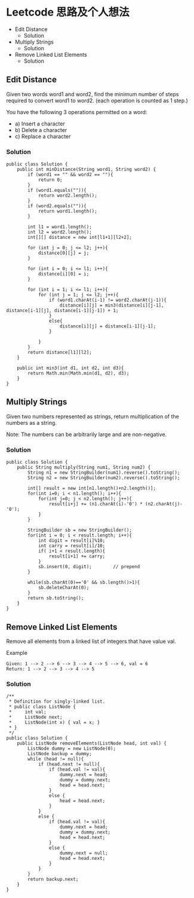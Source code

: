 # Leetcode 思路及个人想法

<!-- MarkdownTOC -->

- Edit Distance
    - Solution
- Multiply Strings
    - Solution
- Remove Linked List Elements
    - Solution

<!-- /MarkdownTOC -->

## Edit Distance

Given two words word1 and word2, find the minimum number of steps required to convert word1 to word2. (each operation is counted as 1 step.)

You have the following 3 operations permitted on a word:

+ a) Insert a character
+ b) Delete a character
+ c) Replace a character

### Solution

    public class Solution {
        public int minDistance(String word1, String word2) {
            if (word1 == "" && word2 == ""){
                return 0;
            }
            if (word1.equals("")){
                return word2.length();
            }
            if (word2.equals("")){
                return word1.length();
            }

            int l1 = word1.length();
            int l2 = word2.length();
            int[][] distance = new int[l1+1][l2+2];

            for (int j = 0; j <= l2; j++){
                distance[0][j] = j;
            }

            for (int i = 0; i <= l1; i++){
                distance[i][0] = i;
            }

            for (int i = 1; i <= l1; i++){
                for (int j = 1; j <= l2; j++){
                    if (word1.charAt(i-1) != word2.charAt(j-1)){
                        distance[i][j] = min3(distance[i][j-1], distance[i-1][j], distance[i-1][j-1]) + 1;
                    }
                    else{
                        distance[i][j] = distance[i-1][j-1];
                    }

                }
            }
            return distance[l1][l2];
        }

        public int min3(int d1, int d2, int d3){
            return Math.min(Math.min(d1, d2), d3);
        }
    }

## Multiply Strings

Given two numbers represented as strings, return multiplication of the numbers as a string.

Note: The numbers can be arbitrarily large and are non-negative.

### Solution

    public class Solution {
        public String multiply(String num1, String num2) {
            String n1 = new StringBuilder(num1).reverse().toString();
            String n2 = new StringBuilder(num2).reverse().toString();

            int[] result = new int[n1.length()+n2.length()];
            for(int i=0; i < n1.length(); i++){
                for(int j=0; j < n2.length(); j++){
                    result[i+j] += (n1.charAt(i)-'0') * (n2.charAt(j)-'0');
                }
            }

            StringBuilder sb = new StringBuilder();
            for(int i = 0; i < result.length; i++){
                int digit = result[i]%10;
                int carry = result[i]/10;
                if( i+1 < result.length){
                    result[i+1] += carry;
                }
                sb.insert(0, digit);        // prepend
            }

            while(sb.charAt(0)=='0' && sb.length()>1){
                sb.deleteCharAt(0);
            }
            return sb.toString();
        }
    }

## Remove Linked List Elements

Remove all elements from a linked list of integers that have value val.

Example

    Given: 1 --> 2 --> 6 --> 3 --> 4 --> 5 --> 6, val = 6
    Return: 1 --> 2 --> 3 --> 4 --> 5

### Solution

    /**
     * Definition for singly-linked list.
     * public class ListNode {
     *     int val;
     *     ListNode next;
     *     ListNode(int x) { val = x; }
     * }
     */
    public class Solution {
        public ListNode removeElements(ListNode head, int val) {
            ListNode dummy = new ListNode(0);
            ListNode backup = dummy;
            while (head != null){
                if (head.next != null){
                    if (head.val != val){
                        dummy.next = head;
                        dummy = dummy.next;
                        head = head.next;
                    }
                    else {
                        head = head.next;
                    }
                }
                else {
                    if (head.val != val){
                        dummy.next = head;
                        dummy = dummy.next;
                        head = head.next;
                    }
                    else {
                        dummy.next = null;
                        head = head.next;
                    }
                }
            }
            return backup.next;
        }
    }
